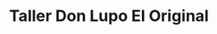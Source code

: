 ---
title: "Taller Don Lupo El Original"
url: /guayaquil/taller-don-lupo-el-original/
shop: Autowerkstatt
---